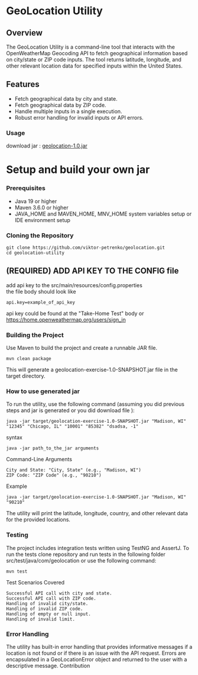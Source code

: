 # GeoLocation Utility


## Overview

The GeoLocation Utility is a command-line tool that interacts with the OpenWeatherMap Geocoding API to fetch geographical information based on city/state or ZIP code inputs. The tool returns latitude, longitude, and other relevant location data for specified inputs within the United States.

## Features

- Fetch geographical data by city and state.
- Fetch geographical data by ZIP code.
- Handle multiple inputs in a single execution.
- Robust error handling for invalid inputs or API errors.

### Usage
download jar : [geolocation-1.0.jar](./geolocation-1.0.jar)

# Setup and build your own jar

### Prerequisites

- Java 19 or higher
- Maven 3.6.0 or higher
- JAVA_HOME and MAVEN_HOME, MNV_HOME system variables setup or IDE environment setup

### Cloning the Repository
```
git clone https://github.com/viktor-petrenko/geolocation.git
cd geolocation-utility
```
## (REQUIRED) ADD API KEY TO THE CONFIG file
add api key to the src/main/resources/config.properties\
the file body should look like 
```
api.key=example_of_api_key
```
api key could be found at the "Take-Home Test" body or https://home.openweathermap.org/users/sign_in
### Building the Project
Use Maven to build the project and create a runnable JAR file.
```
mvn clean package
```
This will generate a geolocation-exercise-1.0-SNAPSHOT.jar file in the target directory.

### How to use generated jar

To run the utility, use the following command (assuming you did previous steps and jar is generated or you did download file ):
```
java -jar target/geolocation-exercise-1.0-SNAPSHOT.jar "Madison, WI" "12345" "Chicago, IL" "10001" "85382" "dsadsa, -1"
```
syntax
```
java -jar path_to_the_jar arguments
```
Command-Line Arguments

    City and State: "City, State" (e.g., "Madison, WI")
    ZIP Code: "ZIP Code" (e.g., "90210")

Example
```
java -jar target/geolocation-exercise-1.0-SNAPSHOT.jar "Madison, WI" "90210"
```
The utility will print the latitude, longitude, country, and other relevant data for the provided locations.

### Testing
The project includes integration tests written using TestNG and AssertJ. 
To run the tests clone repository and run tests in the following folder src/test/java/com/geolocation or use the following command:
```
mvn test
```
Test Scenarios Covered

    Successful API call with city and state.
    Successful API call with ZIP code.
    Handling of invalid city/state.
    Handling of invalid ZIP code.
    Handling of empty or null input.
    Handling of invalid limit.

### Error Handling

The utility has built-in error handling that provides informative messages if a location is not found or if there is an issue with the API request. Errors are encapsulated in a GeoLocationError object and returned to the user with a descriptive message.
Contribution

